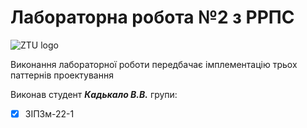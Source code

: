 # Лабораторна робота №2 з РРПС

![ZTU logo](https://ztu.edu.ua/img/logo/university-colored.png)

Виконання лабораторної роботи передбачає імплементацію трьох паттернів проектування


Виконав студент **_Кадькало В.В._** групи: 
- [x] ЗІПЗм-22-1

